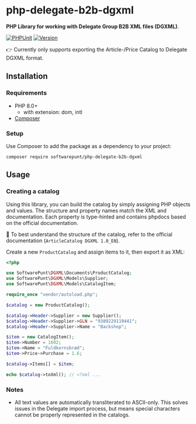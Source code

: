 # php-delegate-b2b-dgxml
**PHP Library for working with Delegate Group B2B XML files (DGXML)**.

[![PHPUnit](https://github.com/SoftwarePunt/php-delegate-b2b-dgxml/actions/workflows/phpunit.yml/badge.svg)](https://github.com/SoftwarePunt/php-delegate-b2b-dgxml/actions/workflows/phpunit.yml)
[![Version](http://poser.pugx.org/softwarepunt/php-delegate-b2b-dgxml/version)](https://packagist.org/packages/softwarepunt/php-delegate-b2b-dgxml)

👉 Currently only supports exporting the Article-/Price Catalog to Delegate DGXML format.

## Installation
### Requirements
- PHP 8.0+
  - with extension: dom, intl
- [Composer](https://getcomposer.org/)

### Setup
Use Composer to add the package as a dependency to your project:

```shell
composer require softwarepunt/php-delegate-b2b-dgxml
```

## Usage

### Creating a catalog
Using this library, you can build the catalog by simply assigning PHP objects and values. The structure and property names match the XML and documentation. Each property is type-hinted and contains phpdocs based on the official documentation.

📕 To best understand the structure of the catalog, refer to the official documentation (`ArticleCatalog DGXML 1.0_EN`).

Create a new `ProductCatalog` and assign items to it, then export it as XML:

```php
<?php

use SoftwarePunt\DGXML\Documents\ProductCatalog;
use SoftwarePunt\DGXML\Models\Supplier;
use SoftwarePunt\DGXML\Models\CatalogItem;

require_once "vendor/autoload.php";

$catalog = new ProductCatalog();

$catalog->Header->Supplier = new Supplier();
$catalog->Header->Supplier->GLN = "9389229119441";
$catalog->Header->Supplier->Name = "Backshop";

$item = new CatalogItem();
$item->Number = 1602;
$item->Name = "Fuldkornsbrød";
$item->Price->Purchase = 1.6;

$catalog->Items[] = $item;

echo $catalog->toXml(); // <?xml ...
```

### Notes
- All text values are automatically transliterated to ASCII-only. This solves issues in the Delegate import process, but means special characters cannot be properly represented in the catalogs. 
